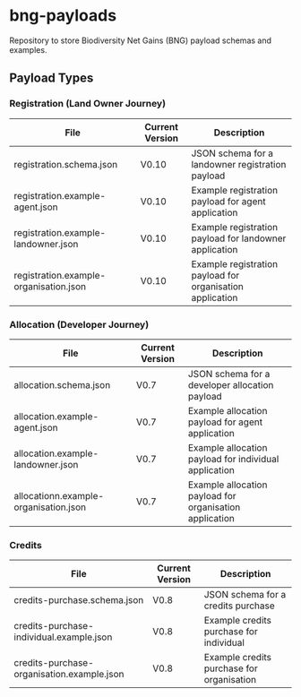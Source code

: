 # bng-payloads

Repository to store Biodiversity Net Gains (BNG) payload schemas and examples.

## Payload Types

### Registration (Land Owner Journey)
| File                          	| Current Version 	| Description                                    	|
|-------------------------------	|-----------------	|------------------------------------------------	|
| registration.schema.json        	| V0.10            	| JSON schema for a landowner registration payload 	|
| registration.example-agent.json 	| V0.10            	| Example registration payload for agent application  	|
| registration.example-landowner.json 	| V0.10            	| Example registration payload for landowner application  	|
| registration.example-organisation.json 	| V0.10            	| Example registration payload for organisation application  	|

### Allocation (Developer Journey)
| File                          	| Current Version 	| Description                                    	|
|-------------------------------	|-----------------	|------------------------------------------------	|
| allocation.schema.json        	| V0.7            	| JSON schema for a developer allocation payload 	|
| allocation.example-agent.json 	| V0.7            	| Example allocation payload for agent application  	|
| allocation.example-landowner.json 	| V0.7            	| Example allocation payload for individual application  	|
| allocationn.example-organisation.json 	| V0.7            	| Example allocation payload for organisation application  	|

### Credits

| File                      	| Current Version 	| Description                                     	|
|---------------------------	|-----------------	|-------------------------------------------------	|
| credits-purchase.schema.json  	| V0.8            	| JSON schema for a credits purchase                 	|
| credits-purchase-individual.example.json 	| V0.8            	| Example credits purchase for individual 	|
| credits-purchase-organisation.example.json 	| V0.8            	| Example credits purchase for organisation 	|
